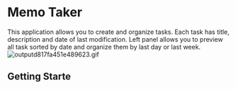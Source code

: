 # Memo Taker
This application allows you to create and organize tasks. Each task has title, description and date of last modification. Left panel allows you to preview all task sorted by date and organize them by last day or last week.
<img src="https://s3.gifyu.com/images/outputd817fa451e489623.gif" alt="outputd817fa451e489623.gif" border="0" />

## Getting Starte
